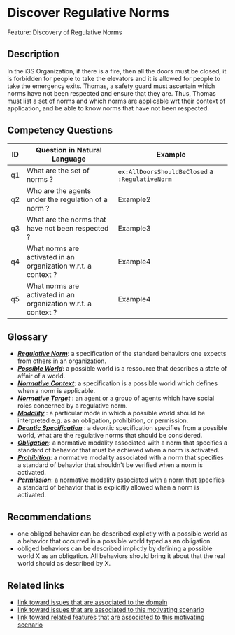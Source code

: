 # Discover Regulative Norms
Feature: Discovery of Regulative Norms

## Description

In the i3S Organization, if there is a fire, then all the doors must be closed, it is forbidden for people to take the elevators and it is allowed for people to take the emergency exits. Thomas, a safety guard must ascertain which norms have not been respected and ensure that they are. Thus, Thomas must list a set of norms and which norms are applicable wrt their context of application, and be able to know norms that have not been respected. 

## Competency Questions


| ID | Question in Natural Language | Example                                                                                                                                   |
|----|------------------------------|-------------------------------------------------------------------------------------------------------------------------------------------|
| q1 | What are the set of norms ?           |  `ex:AllDoorsShouldBeClosed` a `:RegulativeNorm`                                                    |
| q2 | Who are the agents under the regulation of a norm ?             | Example2                                                  |
| q3 | What are the norms that have not been respected ?        | Example3 |
| q4 | What norms are activated in an organization w.r.t. a context ?                  | Example4                  |
| q5 | What norms are activated in an organization w.r.t. a context ?                  | Example4                  |



## Glossary

* [**_Regulative Norm_**](https://purl.org/hmas/regulation#Norm): a specification of the standard behaviors one expects from others in an organization. 
* [**_Possible World_**](https://purl.org/hmas/regulation#PossibleWorld): a possible world is a ressource that describes a state of affair of a world.
* [**_Normative Context_**](https://purl.org/hmas/regulation#NormativeContext):  a specification is a possible world which defines when a norm is applicable. 
* [**_Normative Target_**](https://purl.org/hmas/regulation#NormativeTarget) :  an agent or a group of agents which have social roles concerned by a regulative norm. 
* [**_Modality_**](https://purl.org/hmas/regulation#NormativeModality) :  a particular mode in which a possible world should be interpreted e.g. as an obligation, prohibition, or permission.
* [**_Deontic Specification_**](https://purl.org/hmas/regulation#NormativeModality) :  a deontic specification specifies from a possible world, what are the regulative norms that should be considered.
* [**_Obligation_**](https://purl.org/hmas/regulation#Obligation):  a normative modality associated with a norm  that specifies a standard of behavior that must be achieved when a norm is activated. 
* [**_Prohibition_**](https://purl.org/hmas/regulation#Prohibition):  a normative modality associated with a norm  that specifies a standard of behavior that shouldn't be verified when a norm is activated.
* [**_Permission_**](https://purl.org/hmas/regulation#Permission):  a normative modality associated with a norm  that specifies a standard of behavior that is explicitly allowed when a norm is activated.

## Recommendations

- one obliged behavior can be described explictly with a possible world as a behavior that occurred in a possible world typed as an obligation.
- obliged behaviors can be described implictly by defining a possible world X as an obligation. All behaviors should bring it about that the real world should as described by X. 


## Related links

* [link toward issues that are associated to the domain](https://github.com/HyperAgents/ns.hyperagents.org/issues?q=manufacturing+environment)
* [link toward issues that are associated to this motivating scenario](https://github.com/HyperAgents/ns.hyperagents.org/issues?q=safety+rules)
* [link toward related features that are associated to this motivating scenario](https://github.com/HyperAgents/ns.hyperagents.org/issues?q=norm)




